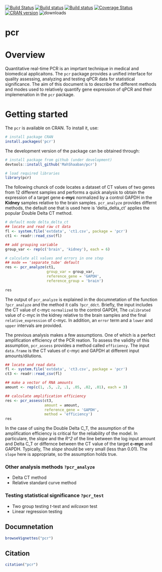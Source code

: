 [![Build Status](https://travis-ci.org/MahShaaban/pcr.svg?branch=master)](https://travis-ci.org/MahShaaban/pcr)
[![Build status](https://ci.appveyor.com/api/projects/status/y9hfiwwc390cce28?svg=true)](https://ci.appveyor.com/project/MahShaaban/pcr)
[![Build status](https://ci.appveyor.com/api/projects/status/y9hfiwwc390cce28/branch/master?svg=true)](https://ci.appveyor.com/project/MahShaaban/pcr/branch/master)
[![Coverage Status](https://img.shields.io/codecov/c/github/MahShaaban/pcr/master.svg)](https://codecov.io/github/MahShaaban/pcr?branch=master)
[![CRAN version](https://img.shields.io/badge/CRAN-v1.1.0-blue.svg)](https://CRAN.R-project.org/package=pcr) 
![downloads](https://cranlogs.r-pkg.org/badges/grand-total/pcr)  

# pcr  

# Overview  

Quantitative real-time PCR is an imprtant technique in medical and biomedical applicaitons. The `pcr` package provides a unified interface for quality assessing, analyzing and testing qPCR data for statistical significance. The aim of this document is to describe the different methods and modes used to relatively quantify gene expression of qPCR and their implemenation in the `pcr` package.  

# Getting started 

The `pcr` is available on CRAN. To install it, use:  

```r
# install package CRAN
install.packages('pcr')
```

The development version of the package can be obtained through:  

```r
# install package from github (under development)
devtools::install_github('MahShaaban/pcr')
```

```r
# load required libraries
library(pcr)
```

The following chunck of code locates a dataset of CT values of two genes from 12 different samples and performs a quick analysis to obtain the expression of a target gene **c-myc** normalized by a control GAPDH in the **Kidney** samples relative to the brain samples. `pcr_analyze` provides differnt methods, the default one that is used here is 'delta_delta_ct' applies the popular Double Delta CT method.  

```r
# default mode delta_delta_ct
## locate and read raw ct data
fl <- system.file('extdata', 'ct1.csv', package = 'pcr')
ct1 <- readr::read_csv(fl)

## add grouping variable
group_var <- rep(c('brain', 'kidney'), each = 6)

# calculate all values and errors in one step
## mode == 'separate_tube' default
res <- pcr_analyze(ct1,
                   group_var = group_var,
                   reference_gene = 'GAPDH',
                   reference_group = 'brain')
  
res
```

The output of `pcr_analyze` is explained in the documnetation of the function `?pcr_analyze` and the method it calls `?pcr_ddct`. Briefly, the input includes the CT value of c-myc `normalized` to the control GAPDH, The `calibrated` value of c-myc in the kidney relative to the brain samples and the final `relative_expression` of c-myc. In addition, an `error` term and a `lower` and `upper` intervals are provided.  

The previous analysis makes a few assumptions. One of which is a perfect amplification efficiency of the PCR reation. To assess the validity of this assumption, `pcr_assess` provides a method called `efficiency`. The input `data.frame` is the CT values of c-myc and GAPDH at different input amounts/dilutions.  

```r
## locate and read data
fl <- system.file('extdata', 'ct3.csv', package = 'pcr')
ct3 <- readr::read_csv(fl)

## make a vector of RNA amounts
amount <- rep(c(1, .5, .2, .1, .05, .02, .01), each = 3)

## calculate amplification efficiency
res <- pcr_assess(ct3,
                  amount = amount,
                  reference_gene = 'GAPDH',
                  method = 'efficiency')
res
```

In the case of using the Double Delta C_T, the assumption of the amplification efficiency is critical for the reliability of the model. In particulare, the *slope* and the *R^2* of the line between the log input amount and Delta C_T or differnce between the CT value of the target **c-myc** and GAPDH. Typically, The *slope* should be very small (less than 0.01). The `slope` here is appropriate, so the assumption holds true.  

### Other analysis methods `?pcr_analyze`  

* Delta CT method  
* Relative standard curve method  

### Testing statistical significance `?pcr_test`  

* Two group testing *t*-test and *wilcoxon* test  
* Linear regression testing  

## Documnetation  

```r
browseVignettes("pcr")
```  

## Citation  

```r
citation("pcr")
```
